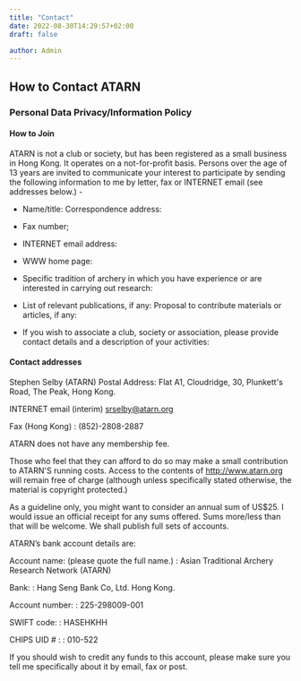 ```yaml
---
title: "Contact"
date: 2022-08-30T14:29:57+02:00
draft: false

author: Admin
---
```


## How to Contact ATARN

### Personal Data Privacy/Information Policy

#### How to Join

ATARN is not a club or society, but has been registered as a small business in Hong Kong. It operates on a not-for-profit basis. Persons over the age of 13 years are invited to communicate your interest to participate by sending the following information to me by letter, fax or INTERNET email (see addresses below.) -

* Name/title: Correspondence address:

* Fax number;

* INTERNET email address:

* WWW home page:

* Specific tradition of archery in which you have experience or are interested in carrying out research:

* List of relevant publications, if any: Proposal to contribute materials or articles, if any:

* If you wish to associate a club, society or association, please provide contact details and a description of your activities:

#### Contact addresses

Stephen Selby (ATARN)  Postal Address: Flat A1, Cloudridge,
30, Plunkett's Road,
The Peak,
Hong Kong.

INTERNET email (interim) srselby@atarn.org

Fax (Hong Kong) : (852)-2808-2887

ATARN does not have any membership fee.

Those who feel that they can afford to do so may make a small contribution to ATARN'S running costs. Access to the contents of http://www.atarn.org will remain free of charge (although unless specifically stated otherwise, the material is copyright protected.)

As a guideline only, you might want to consider an annual sum of US$25. I would issue an official receipt for any sums offered. Sums more/less than that will be welcome. We  shall publish full sets of accounts.

ATARN’s bank account details are:

Account name: (please quote the full name.)
: Asian Traditional Archery Research Network (ATARN)

Bank:
: Hang Seng Bank Co, Ltd. Hong Kong.

Account number:
: 225-298009-001

SWIFT code:
: HASEHKHH

CHIPS UID # :
: 010-522

If you should wish to credit any funds to this account, please make sure you tell me specifically about it by email, fax or post.

